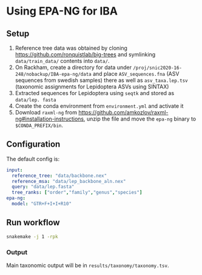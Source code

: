# Using EPA-NG for IBA

## Setup

1. Reference tree data was obtained by cloning https://github.com/ronquistlab/big-trees
   and symlinking `data/train_data/` contents into `data/`.
2. On Rackham, create a directory for data under 
   `/proj/snic2020-16-248/nobackup/IBA-epa-ng/data` and place `ASV_sequences.fna`
   (ASV sequences from swedish samples) there as well as `asv_taxa.lep.tsv` 
   (taxonomic assignments for Lepidoptera ASVs using SINTAX)
3. Extracted sequences for Lepidoptera using `seqtk` and stored as `data/lep.
   fasta`
4. Create the conda environment from `environment.yml` and activate it
5. Download `raxml-ng` from https://github.com/amkozlov/raxml-ng#installation-instructions, 
   unzip the file and move the `epa-ng` binary to `$CONDA_PREFIX/bin`.

## Configuration

The default config is:
```yaml
input:
  reference_tree: "data/backbone.nex"
  reference_msa: "data/lep_backbone_aln.nex"
  query: "data/lep.fasta"
  tree_ranks: ["order","family","genus","species"]
epa-ng:
  model: "GTR+F+I+I+R10"
```

## Run workflow
```bash
snakemake -j 1 -rpk 
```

### Output
Main taxonomic output will be in `results/taxonomy/taxonomy.tsv`. 